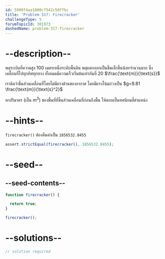 ```yaml
---
id: 5900f4aa1000cf542c50ffbc
title: 'Problem 317: Firecracker'
challengeType: 5
forumTopicId: 301973
dashedName: problem-317-firecracker
---
```


# --description--

พลุระเบิดที่ความสูง 100 เมตรเหนือระดับพื้นดิน พลุแตกออกเป็นชิ้นเล็กชิ้นน้อยจำนวนมาก ซึ่งเคลื่อนที่ไปทุกทิศทุกทาง ทั้งหมดมีความเร็วเริ่มต้นเท่ากันที่ 20 $\frac{\text{m}}{\text{s}}$

เราคิดว่าชิ้นส่วนเคลื่อนที่โดยไม่มีแรงต้านของอากาศ โดยมีแรงโน้มถ่วงเป็น $g=9.81 \frac{\text{m}}{\text{s}^2}$

หาปริมาตร (เป็น $\text{m}^3$) ของพื้นที่ที่ชิ้นส่วนเคลื่อนที่ก่อนถึงพื้น ให้ตอบเป็นทศนิยมสี่ตำแหน่ง

# --hints--

`firecracker()` ต้องคืนค่าเป็น `1856532.8455`

```js
assert.strictEqual(firecracker(), 1856532.8455);
```

# --seed--

## --seed-contents--

```js
function firecracker() {

  return true;
}

firecracker();
```

# --solutions--

```js
// solution required
```
